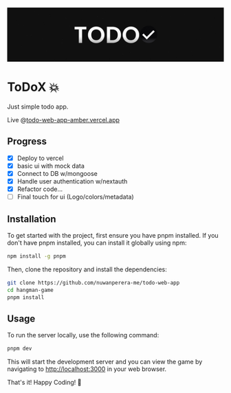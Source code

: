 
![banner](public/todo-banner.png)
# ToDoX 💥

Just simple todo app.

Live @[todo-web-app-amber.vercel.app](todo-web-app-amber.vercel.app) 

## Progress

- [x] Deploy to vercel 
- [x] basic ui with mock data
- [x] Connect to DB w/mongoose
- [x] Handle user authentication w/nextauth
- [x] Refactor code...
- [ ] Final touch for ui (Logo/colors/metadata)

## Installation
To get started with the project, first ensure you have pnpm installed. If you don't have pnpm installed, you can install it globally using npm:

```bash
npm install -g pnpm
```

Then, clone the repository and install the dependencies:

``` bash
git clone https://github.com/nuwanperera-me/todo-web-app
cd hangman-game
pnpm install
```
## Usage
To run the server locally, use the following command:

```bash
pnpm dev
```

This will start the development server and you can view the game by navigating to [http://localhost:3000](http://localhost:3000) in your web browser.

That's it! Happy Coding! 🫰
